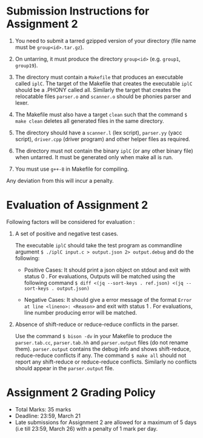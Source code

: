 # Submission Instructions for Assignment 2

1. You need to submit a tarred gzipped version of your directory (file name must be `group<id>.tar.gz`).

2. On untarring, it must produce the directory `group<id>` (e.g. `group1`, `group19`).

3. The directory must contain a `Makefile` that produces an executable called `iplC`. The target of the Makefile that creates the executable `iplC` should be a .PHONY called all. Similarly the target that creates the relocatable files `parser.o` and `scanner.o` should be phonies parser and lexer.

4. The Makefile must also have a target `clean` such that the command `$ make clean` deletes all generated files in the same directory.

5. The directory should have a `scanner.l` (lex script), `parser.yy` (yacc script), `driver.cpp` (driver program) and other helper files as required.

6. The directory must not contain the binary `iplC` (or any other binary file) when untarred. It must be generated only when make all is run.

7. You must use `g++-8` in Makefile for compiling.

Any deviation from this will incur a penalty.

# Evaluation of Assignment 2

Following factors will be considered for evaluation :

1.  A set of positive and negative test cases.

    The executable `iplC` should take the test program as commandline argument `$ ./iplC input.c > output.json 2> output.debug` and do the following:

    - Positive Cases:
      It should print a json object on stdout and exit with status 0 . For evaluations, Outputs will be matched using the following command
      `$ diff <(jq --sort-keys . ref.json) <(jq --sort-keys . output.json)`

    - Negative Cases:
      It should give a error message of the format `Error at line <lineno>: <Reason>` and exit with status 1 . For evaluations, line number producing error will be matched.

2.  Absence of shift-reduce or reduce-reduce conflicts in the parser.

    Use the command `$ bison -dv` in your Makefile to produce the `parser.tab.cc`, `parser.tab.hh` and `parser.output` files (do not rename them). `parser.output` contains the debug info and shows shift-reduce, reduce-reduce conflicts if any. The command `$ make all` should not report any shift-reduce or reduce-reduce conflicts. Similarly no conflicts should appear in the `parser.output` file.

# Assignment 2 Grading Policy

- Total Marks: 35 marks
- Deadline: 23:59, March 21
- Late submissions for Assignment 2 are allowed for a maximum of 5 days (i.e till 23:59, March 26) with a penalty of 1 mark per day.

